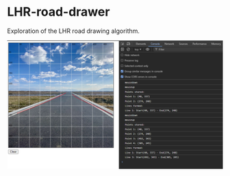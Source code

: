 # LHR-road-drawer

Exploration of the LHR road drawing algorithm.

![image](/assets/images/image.png)
